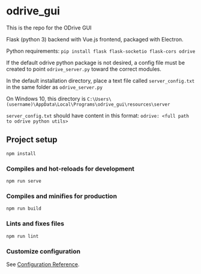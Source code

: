 # odrive_gui
This is the repo for the ODrive GUI

Flask (python 3) backend with Vue.js frontend, packaged with Electron.

Python requirements: `pip install flask flask-socketio flask-cors odrive`

If the default odrive python package is not desired, a config file must be created to point `odrive_server.py` toward the correct modules.

In the default installation directory, place a text file called `server_config.txt` in the same folder as `odrive_server.py`

On Windows 10, this directory is `C:\Users\(username)\AppData\Local\Programs\odrive_gui\resources\server`

`server_config.txt` should have content in this format: `odrive: <full path to odrive python utils>`


## Project setup
```
npm install
```

### Compiles and hot-reloads for development
```
npm run serve
```

### Compiles and minifies for production
```
npm run build
```

### Lints and fixes files
```
npm run lint
```

### Customize configuration
See [Configuration Reference](https://cli.vuejs.org/config/).
